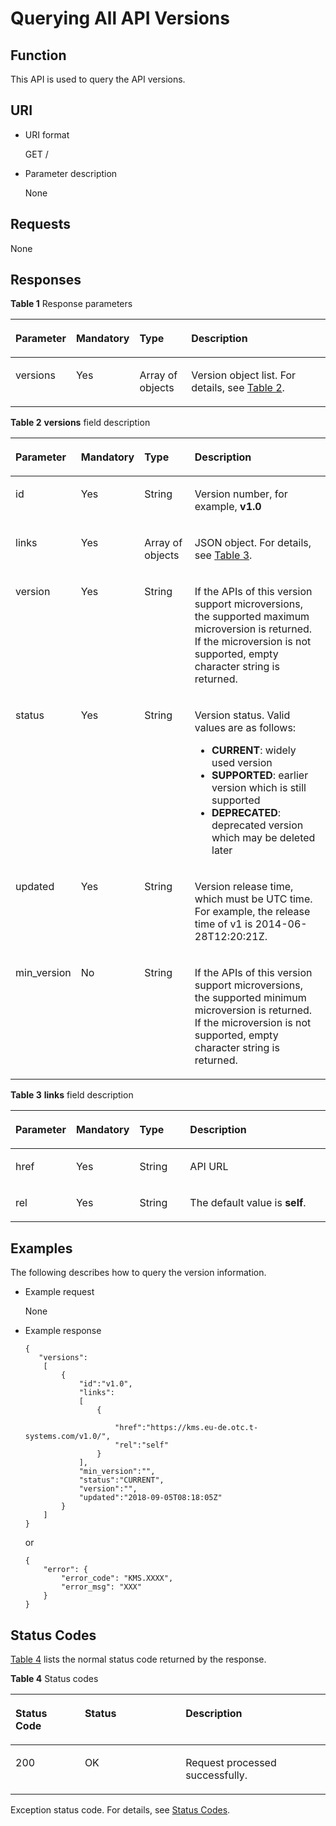 # Querying All API Versions<a name="kms_02_0048"></a>

## Function<a name="en-us_topic_0133150653_section27849192112353"></a>

This API is used to query the API versions.

## URI<a name="en-us_topic_0133150653_section35184599112353"></a>

-   URI format

    GET /

-   Parameter description

    None


## Requests<a name="en-us_topic_0133150653_section12625030112353"></a>

None

## Responses<a name="en-us_topic_0133150653_section15686020"></a>

**Table  1**  Response parameters

<a name="en-us_topic_0133150653_table5856932152840"></a>
<table><thead align="left"><tr id="en-us_topic_0133150653_row5206426152840"><th class="cellrowborder" valign="top" width="17%" id="mcps1.2.5.1.1"><p id="en-us_topic_0133150653_p1577110425210"><a name="en-us_topic_0133150653_p1577110425210"></a><a name="en-us_topic_0133150653_p1577110425210"></a>Parameter</p>
</th>
<th class="cellrowborder" valign="top" width="16%" id="mcps1.2.5.1.2"><p id="en-us_topic_0133150653_p167751142326"><a name="en-us_topic_0133150653_p167751142326"></a><a name="en-us_topic_0133150653_p167751142326"></a>Mandatory</p>
</th>
<th class="cellrowborder" valign="top" width="17%" id="mcps1.2.5.1.3"><p id="en-us_topic_0133150653_p157711420214"><a name="en-us_topic_0133150653_p157711420214"></a><a name="en-us_topic_0133150653_p157711420214"></a>Type</p>
</th>
<th class="cellrowborder" valign="top" width="50%" id="mcps1.2.5.1.4"><p id="en-us_topic_0133150653_p1877644212217"><a name="en-us_topic_0133150653_p1877644212217"></a><a name="en-us_topic_0133150653_p1877644212217"></a>Description</p>
</th>
</tr>
</thead>
<tbody><tr id="en-us_topic_0133150653_row25652894105355"><td class="cellrowborder" valign="top" width="17%" headers="mcps1.2.5.1.1 "><p id="en-us_topic_0133150653_p128251240121912"><a name="en-us_topic_0133150653_p128251240121912"></a><a name="en-us_topic_0133150653_p128251240121912"></a>versions</p>
</td>
<td class="cellrowborder" valign="top" width="16%" headers="mcps1.2.5.1.2 "><p id="en-us_topic_0133150653_p158251400193"><a name="en-us_topic_0133150653_p158251400193"></a><a name="en-us_topic_0133150653_p158251400193"></a>Yes</p>
</td>
<td class="cellrowborder" valign="top" width="17%" headers="mcps1.2.5.1.3 "><p id="en-us_topic_0133150653_p882504017190"><a name="en-us_topic_0133150653_p882504017190"></a><a name="en-us_topic_0133150653_p882504017190"></a>Array of objects</p>
</td>
<td class="cellrowborder" valign="top" width="50%" headers="mcps1.2.5.1.4 "><p id="en-us_topic_0133150653_p17826740121915"><a name="en-us_topic_0133150653_p17826740121915"></a><a name="en-us_topic_0133150653_p17826740121915"></a>Version object list. For details, see <a href="#en-us_topic_0133150653_table95441953481">Table 2</a>.</p>
</td>
</tr>
</tbody>
</table>

**Table  2** **versions**  field description

<a name="en-us_topic_0133150653_table95441953481"></a>
<table><thead align="left"><tr id="en-us_topic_0133150653_row115453539811"><th class="cellrowborder" valign="top" width="17%" id="mcps1.2.5.1.1"><p id="en-us_topic_0133150653_p15458531386"><a name="en-us_topic_0133150653_p15458531386"></a><a name="en-us_topic_0133150653_p15458531386"></a>Parameter</p>
</th>
<th class="cellrowborder" valign="top" width="16%" id="mcps1.2.5.1.2"><p id="en-us_topic_0133150653_p3545453286"><a name="en-us_topic_0133150653_p3545453286"></a><a name="en-us_topic_0133150653_p3545453286"></a>Mandatory</p>
</th>
<th class="cellrowborder" valign="top" width="17%" id="mcps1.2.5.1.3"><p id="en-us_topic_0133150653_p1754512534812"><a name="en-us_topic_0133150653_p1754512534812"></a><a name="en-us_topic_0133150653_p1754512534812"></a>Type</p>
</th>
<th class="cellrowborder" valign="top" width="50%" id="mcps1.2.5.1.4"><p id="en-us_topic_0133150653_p854518537818"><a name="en-us_topic_0133150653_p854518537818"></a><a name="en-us_topic_0133150653_p854518537818"></a>Description</p>
</th>
</tr>
</thead>
<tbody><tr id="en-us_topic_0133150653_row195458536817"><td class="cellrowborder" valign="top" width="17%" headers="mcps1.2.5.1.1 "><p id="en-us_topic_0133150653_p1554518531488"><a name="en-us_topic_0133150653_p1554518531488"></a><a name="en-us_topic_0133150653_p1554518531488"></a>id</p>
</td>
<td class="cellrowborder" valign="top" width="16%" headers="mcps1.2.5.1.2 "><p id="en-us_topic_0133150653_p5545253783"><a name="en-us_topic_0133150653_p5545253783"></a><a name="en-us_topic_0133150653_p5545253783"></a>Yes</p>
</td>
<td class="cellrowborder" valign="top" width="17%" headers="mcps1.2.5.1.3 "><p id="en-us_topic_0133150653_p1954565314813"><a name="en-us_topic_0133150653_p1954565314813"></a><a name="en-us_topic_0133150653_p1954565314813"></a>String</p>
</td>
<td class="cellrowborder" valign="top" width="50%" headers="mcps1.2.5.1.4 "><p id="en-us_topic_0133150653_p254513531784"><a name="en-us_topic_0133150653_p254513531784"></a><a name="en-us_topic_0133150653_p254513531784"></a>Version number, for example, <span class="parmvalue" id="en-us_topic_0133150653_parmvalue354510531086"><a name="en-us_topic_0133150653_parmvalue354510531086"></a><a name="en-us_topic_0133150653_parmvalue354510531086"></a><b>v1.0</b></span></p>
</td>
</tr>
<tr id="en-us_topic_0133150653_row15545253689"><td class="cellrowborder" valign="top" width="17%" headers="mcps1.2.5.1.1 "><p id="en-us_topic_0133150653_p1454515538812"><a name="en-us_topic_0133150653_p1454515538812"></a><a name="en-us_topic_0133150653_p1454515538812"></a>links</p>
</td>
<td class="cellrowborder" valign="top" width="16%" headers="mcps1.2.5.1.2 "><p id="en-us_topic_0133150653_p85458532818"><a name="en-us_topic_0133150653_p85458532818"></a><a name="en-us_topic_0133150653_p85458532818"></a>Yes</p>
</td>
<td class="cellrowborder" valign="top" width="17%" headers="mcps1.2.5.1.3 "><p id="en-us_topic_0133150653_p954514531084"><a name="en-us_topic_0133150653_p954514531084"></a><a name="en-us_topic_0133150653_p954514531084"></a>Array of objects</p>
</td>
<td class="cellrowborder" valign="top" width="50%" headers="mcps1.2.5.1.4 "><p id="en-us_topic_0133150653_p145464537810"><a name="en-us_topic_0133150653_p145464537810"></a><a name="en-us_topic_0133150653_p145464537810"></a>JSON object. For details, see <a href="#en-us_topic_0133150653_table525011561381">Table 3</a>.</p>
</td>
</tr>
<tr id="en-us_topic_0133150653_row95461853187"><td class="cellrowborder" valign="top" width="17%" headers="mcps1.2.5.1.1 "><p id="en-us_topic_0133150653_p85461253489"><a name="en-us_topic_0133150653_p85461253489"></a><a name="en-us_topic_0133150653_p85461253489"></a>version</p>
</td>
<td class="cellrowborder" valign="top" width="16%" headers="mcps1.2.5.1.2 "><p id="en-us_topic_0133150653_p954620531681"><a name="en-us_topic_0133150653_p954620531681"></a><a name="en-us_topic_0133150653_p954620531681"></a>Yes</p>
</td>
<td class="cellrowborder" valign="top" width="17%" headers="mcps1.2.5.1.3 "><p id="en-us_topic_0133150653_p1854612531682"><a name="en-us_topic_0133150653_p1854612531682"></a><a name="en-us_topic_0133150653_p1854612531682"></a>String</p>
</td>
<td class="cellrowborder" valign="top" width="50%" headers="mcps1.2.5.1.4 "><p id="en-us_topic_0133150653_p75472531982"><a name="en-us_topic_0133150653_p75472531982"></a><a name="en-us_topic_0133150653_p75472531982"></a>If the APIs of this version support microversions, the supported maximum microversion is returned. If the microversion is not supported, empty character string is returned.</p>
</td>
</tr>
<tr id="en-us_topic_0133150653_row135471953984"><td class="cellrowborder" valign="top" width="17%" headers="mcps1.2.5.1.1 "><p id="en-us_topic_0133150653_p154712531489"><a name="en-us_topic_0133150653_p154712531489"></a><a name="en-us_topic_0133150653_p154712531489"></a>status</p>
</td>
<td class="cellrowborder" valign="top" width="16%" headers="mcps1.2.5.1.2 "><p id="en-us_topic_0133150653_p654718531887"><a name="en-us_topic_0133150653_p654718531887"></a><a name="en-us_topic_0133150653_p654718531887"></a>Yes</p>
</td>
<td class="cellrowborder" valign="top" width="17%" headers="mcps1.2.5.1.3 "><p id="en-us_topic_0133150653_p165472533814"><a name="en-us_topic_0133150653_p165472533814"></a><a name="en-us_topic_0133150653_p165472533814"></a>String</p>
</td>
<td class="cellrowborder" valign="top" width="50%" headers="mcps1.2.5.1.4 "><p id="en-us_topic_0133150653_p155474531683"><a name="en-us_topic_0133150653_p155474531683"></a><a name="en-us_topic_0133150653_p155474531683"></a>Version status. Valid values are as follows:</p>
<a name="en-us_topic_0133150653_ul165471353081"></a><a name="en-us_topic_0133150653_ul165471353081"></a><ul id="en-us_topic_0133150653_ul165471353081"><li><strong id="en-us_topic_0133150653_b842352706115252"><a name="en-us_topic_0133150653_b842352706115252"></a><a name="en-us_topic_0133150653_b842352706115252"></a>CURRENT</strong>: widely used version</li><li><strong id="en-us_topic_0133150653_b04965131196"><a name="en-us_topic_0133150653_b04965131196"></a><a name="en-us_topic_0133150653_b04965131196"></a>SUPPORTED</strong>: earlier version which is still supported</li><li><strong id="en-us_topic_0133150653_b842352706115458"><a name="en-us_topic_0133150653_b842352706115458"></a><a name="en-us_topic_0133150653_b842352706115458"></a>DEPRECATED</strong>: deprecated version which may be deleted later</li></ul>
</td>
</tr>
<tr id="en-us_topic_0133150653_row25474538818"><td class="cellrowborder" valign="top" width="17%" headers="mcps1.2.5.1.1 "><p id="en-us_topic_0133150653_p1454719536816"><a name="en-us_topic_0133150653_p1454719536816"></a><a name="en-us_topic_0133150653_p1454719536816"></a>updated</p>
</td>
<td class="cellrowborder" valign="top" width="16%" headers="mcps1.2.5.1.2 "><p id="en-us_topic_0133150653_p105478535815"><a name="en-us_topic_0133150653_p105478535815"></a><a name="en-us_topic_0133150653_p105478535815"></a>Yes</p>
</td>
<td class="cellrowborder" valign="top" width="17%" headers="mcps1.2.5.1.3 "><p id="en-us_topic_0133150653_p754765319816"><a name="en-us_topic_0133150653_p754765319816"></a><a name="en-us_topic_0133150653_p754765319816"></a>String</p>
</td>
<td class="cellrowborder" valign="top" width="50%" headers="mcps1.2.5.1.4 "><p id="en-us_topic_0133150653_p454775318810"><a name="en-us_topic_0133150653_p454775318810"></a><a name="en-us_topic_0133150653_p454775318810"></a>Version release time, which must be UTC time. For example, the release time of v1 is 2014-06-28T12:20:21Z.</p>
</td>
</tr>
<tr id="en-us_topic_0133150653_row65471053388"><td class="cellrowborder" valign="top" width="17%" headers="mcps1.2.5.1.1 "><p id="en-us_topic_0133150653_p9547253685"><a name="en-us_topic_0133150653_p9547253685"></a><a name="en-us_topic_0133150653_p9547253685"></a>min_version</p>
</td>
<td class="cellrowborder" valign="top" width="16%" headers="mcps1.2.5.1.2 "><p id="en-us_topic_0133150653_p354710531189"><a name="en-us_topic_0133150653_p354710531189"></a><a name="en-us_topic_0133150653_p354710531189"></a>No</p>
</td>
<td class="cellrowborder" valign="top" width="17%" headers="mcps1.2.5.1.3 "><p id="en-us_topic_0133150653_p554745319813"><a name="en-us_topic_0133150653_p554745319813"></a><a name="en-us_topic_0133150653_p554745319813"></a>String</p>
</td>
<td class="cellrowborder" valign="top" width="50%" headers="mcps1.2.5.1.4 "><p id="en-us_topic_0133150653_p65471653187"><a name="en-us_topic_0133150653_p65471653187"></a><a name="en-us_topic_0133150653_p65471653187"></a>If the APIs of this version support microversions, the supported minimum microversion is returned. If the microversion is not supported, empty character string is returned.</p>
</td>
</tr>
</tbody>
</table>

**Table  3** **links**  field description

<a name="en-us_topic_0133150653_table525011561381"></a>
<table><thead align="left"><tr id="en-us_topic_0133150653_row132503561082"><th class="cellrowborder" valign="top" width="17%" id="mcps1.2.5.1.1"><p id="en-us_topic_0133150653_p1625015615811"><a name="en-us_topic_0133150653_p1625015615811"></a><a name="en-us_topic_0133150653_p1625015615811"></a>Parameter</p>
</th>
<th class="cellrowborder" valign="top" width="16%" id="mcps1.2.5.1.2"><p id="en-us_topic_0133150653_p125113569815"><a name="en-us_topic_0133150653_p125113569815"></a><a name="en-us_topic_0133150653_p125113569815"></a>Mandatory</p>
</th>
<th class="cellrowborder" valign="top" width="17%" id="mcps1.2.5.1.3"><p id="en-us_topic_0133150653_p925105618816"><a name="en-us_topic_0133150653_p925105618816"></a><a name="en-us_topic_0133150653_p925105618816"></a>Type</p>
</th>
<th class="cellrowborder" valign="top" width="50%" id="mcps1.2.5.1.4"><p id="en-us_topic_0133150653_p1325155614816"><a name="en-us_topic_0133150653_p1325155614816"></a><a name="en-us_topic_0133150653_p1325155614816"></a>Description</p>
</th>
</tr>
</thead>
<tbody><tr id="en-us_topic_0133150653_row202512562089"><td class="cellrowborder" valign="top" width="17%" headers="mcps1.2.5.1.1 "><p id="en-us_topic_0133150653_p1425115564818"><a name="en-us_topic_0133150653_p1425115564818"></a><a name="en-us_topic_0133150653_p1425115564818"></a>href</p>
</td>
<td class="cellrowborder" valign="top" width="16%" headers="mcps1.2.5.1.2 "><p id="en-us_topic_0133150653_p92512056884"><a name="en-us_topic_0133150653_p92512056884"></a><a name="en-us_topic_0133150653_p92512056884"></a>Yes</p>
</td>
<td class="cellrowborder" valign="top" width="17%" headers="mcps1.2.5.1.3 "><p id="en-us_topic_0133150653_p62518561389"><a name="en-us_topic_0133150653_p62518561389"></a><a name="en-us_topic_0133150653_p62518561389"></a>String</p>
</td>
<td class="cellrowborder" valign="top" width="50%" headers="mcps1.2.5.1.4 "><p id="en-us_topic_0133150653_p12511566810"><a name="en-us_topic_0133150653_p12511566810"></a><a name="en-us_topic_0133150653_p12511566810"></a>API URL</p>
</td>
</tr>
<tr id="en-us_topic_0133150653_row142511456987"><td class="cellrowborder" valign="top" width="17%" headers="mcps1.2.5.1.1 "><p id="en-us_topic_0133150653_p2251165613814"><a name="en-us_topic_0133150653_p2251165613814"></a><a name="en-us_topic_0133150653_p2251165613814"></a>rel</p>
</td>
<td class="cellrowborder" valign="top" width="16%" headers="mcps1.2.5.1.2 "><p id="en-us_topic_0133150653_p62522566811"><a name="en-us_topic_0133150653_p62522566811"></a><a name="en-us_topic_0133150653_p62522566811"></a>Yes</p>
</td>
<td class="cellrowborder" valign="top" width="17%" headers="mcps1.2.5.1.3 "><p id="en-us_topic_0133150653_p2252145610820"><a name="en-us_topic_0133150653_p2252145610820"></a><a name="en-us_topic_0133150653_p2252145610820"></a>String</p>
</td>
<td class="cellrowborder" valign="top" width="50%" headers="mcps1.2.5.1.4 "><p id="en-us_topic_0133150653_p225212561985"><a name="en-us_topic_0133150653_p225212561985"></a><a name="en-us_topic_0133150653_p225212561985"></a>The default value is <strong id="en-us_topic_0133150653_b555016171571"><a name="en-us_topic_0133150653_b555016171571"></a><a name="en-us_topic_0133150653_b555016171571"></a>self</strong>.</p>
</td>
</tr>
</tbody>
</table>

## Examples<a name="en-us_topic_0133150653_section12491816289"></a>

The following describes how to query the version information.

-   Example request

    None

-   Example response

    ```
    { 
       "versions":
        [
            {
                "id":"v1.0",
                "links":
                [
                    {
                        
                        "href":"https://kms.eu-de.otc.t-systems.com/v1.0/",
                        "rel":"self"
                    }
                ],
                "min_version":"",
                "status":"CURRENT",
                "version":"",
                "updated":"2018-09-05T08:18:05Z"
            }
        ]
    }
    ```

    or

    ```
    {
        "error": {
            "error_code": "KMS.XXXX",
            "error_msg": "XXX"
        }
    }
    ```


## Status Codes<a name="en-us_topic_0133150653_section3454223421"></a>

[Table 4](#en-us_topic_0133150653_en-us_topic_0112992294_en-us_topic_0079615001_table20596071)  lists the normal status code returned by the response.

**Table  4**  Status codes

<a name="en-us_topic_0133150653_en-us_topic_0112992294_en-us_topic_0079615001_table20596071"></a>
<table><thead align="left"><tr id="en-us_topic_0133150653_en-us_topic_0112992294_en-us_topic_0079615001_row9746163"><th class="cellrowborder" valign="top" width="22%" id="mcps1.2.4.1.1"><p id="en-us_topic_0133150653_en-us_topic_0112992294_p57545694203043"><a name="en-us_topic_0133150653_en-us_topic_0112992294_p57545694203043"></a><a name="en-us_topic_0133150653_en-us_topic_0112992294_p57545694203043"></a>Status Code</p>
</th>
<th class="cellrowborder" valign="top" width="32%" id="mcps1.2.4.1.2"><p id="en-us_topic_0133150653_en-us_topic_0112992294_p4531342288"><a name="en-us_topic_0133150653_en-us_topic_0112992294_p4531342288"></a><a name="en-us_topic_0133150653_en-us_topic_0112992294_p4531342288"></a>Status</p>
</th>
<th class="cellrowborder" valign="top" width="46%" id="mcps1.2.4.1.3"><p id="en-us_topic_0133150653_en-us_topic_0112992294_p30689603203043"><a name="en-us_topic_0133150653_en-us_topic_0112992294_p30689603203043"></a><a name="en-us_topic_0133150653_en-us_topic_0112992294_p30689603203043"></a>Description</p>
</th>
</tr>
</thead>
<tbody><tr id="en-us_topic_0133150653_en-us_topic_0112992294_en-us_topic_0079615001_row48621261"><td class="cellrowborder" valign="top" width="22%" headers="mcps1.2.4.1.1 "><p id="en-us_topic_0133150653_en-us_topic_0112992294_en-us_topic_0079615001_p46008046"><a name="en-us_topic_0133150653_en-us_topic_0112992294_en-us_topic_0079615001_p46008046"></a><a name="en-us_topic_0133150653_en-us_topic_0112992294_en-us_topic_0079615001_p46008046"></a>200</p>
</td>
<td class="cellrowborder" valign="top" width="32%" headers="mcps1.2.4.1.2 "><p id="en-us_topic_0133150653_en-us_topic_0112992294_p7538425819"><a name="en-us_topic_0133150653_en-us_topic_0112992294_p7538425819"></a><a name="en-us_topic_0133150653_en-us_topic_0112992294_p7538425819"></a>OK</p>
</td>
<td class="cellrowborder" valign="top" width="46%" headers="mcps1.2.4.1.3 "><p id="en-us_topic_0133150653_en-us_topic_0112992294_p1885682315512"><a name="en-us_topic_0133150653_en-us_topic_0112992294_p1885682315512"></a><a name="en-us_topic_0133150653_en-us_topic_0112992294_p1885682315512"></a>Request processed successfully.</p>
</td>
</tr>
</tbody>
</table>

Exception status code. For details, see  [Status Codes](status-codes.md#kms_02_0301).

